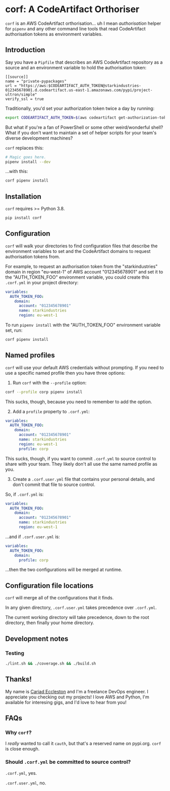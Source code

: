 # corf: A CodeArtifact Orthoriser

`corf` is an AWS CodeArtifact orthorisation… uh I mean _authorisation_ helper for `pipenv` and any other command line tools that read CodeArtifact authorisation tokens as environment variables.

## Introduction

Say you have a `Pipfile` that describes an AWS CodeArtifact repository as a source and an environment variable to hold the authorisation token:

```text
[[source]]
name = "private-pypackages"
url = "https://aws:$CODEARTIFACT_AUTH_TOKEN@starkindustries-012345678901.d.codeartifact.us-east-1.amazonaws.com/pypi/project-ultron/simple"
verify_ssl = true
```

Traditionally, you'd set your authorization token twice a day by running:

```bash
export CODEARTIFACT_AUTH_TOKEN=$(aws codeartifact get-authorization-token --domain starkindustries --domain-owner 012345678901 --query authorizationToken --output text --region us-east-1)
```

But what if you're a fan of PowerShell or some other weird/wonderful shell? What if you don't want to maintain a set of helper scripts for your team's diverse development machines?

`corf` replaces this:

```bash
# Magic goes here.
pipenv install --dev
```

…with this:

```bash
corf pipenv install
```

## Installation

`corf` requires >= Python 3.8.

```bash
pip install corf
```

## Configuration

`corf` will walk your directories to find configuration files that describe the environment variables to set and the CodeArtifact domains to request authorisation tokens from.

For example, to request an authorisation token from the "starkindustries" domain in region "eu-west-1" of AWS account "012345678901" and set it to the "AUTH_TOKEN_FOO" environment variable, you could create this `.corf.yml` in your project directory:

```yaml
variables:
  AUTH_TOKEN_FOO:
    domain:
      account: "012345678901"
      name: starkindustries
      region: eu-west-1
```

To run `pipenv install` with the "AUTH_TOKEN_FOO" environment variable set, run:

```bash
corf pipenv install
```

## Named profiles

`corf` will use your default AWS credentials without prompting. If you need to use a specific named profile then you have three options:

1. Run `corf` with the `--profile` option:

```bash
corf --profile corp pipenv install
```

This sucks, though, because you need to remember to add the option.

2. Add a `profile` property to `.corf.yml`:

```yaml
variables:
  AUTH_TOKEN_FOO:
    domain:
      account: "012345678901"
      name: starkindustries
      region: eu-west-1
      profile: corp
```

This sucks, though, if you want to commit `.corf.yml` to source control to share with your team. They likely don't all use the same named profile as you.

3. Create a `.corf.user.yml` file that contains your personal details, and don't commit that file to source control.

So, if `.corf.yml` is:

```yaml
variables:
  AUTH_TOKEN_FOO:
    domain:
      account: "012345678901"
      name: starkindustries
      region: eu-west-1
```

…and if `.corf.user.yml` is:

```yaml
variables:
  AUTH_TOKEN_FOO:
    domain:
      profile: corp
```

…then the two configurations will be merged at runtime.

## Configuration file locations

`corf` will merge all of the configurations that it finds.

In any given directory, `.corf.user.yml` takes precedence over `.corf.yml`.

The current working directory will take precedence, down to the root directory, then finally your home directory.

## Development notes

### Testing

```bash
./lint.sh && ./coverage.sh && ./build.sh
```

## Thanks!

My name is [Cariad Eccleston](https://cariad.me) and I'm a freelance DevOps engineer. I appreciate you checking out my projects! I love AWS and Python, I'm available for interesing gigs, and I'd love to hear from you!

## FAQs

### Why `corf`?

I _really_ wanted to call it `cauth`, but that's a reserved name on pypi.org. `corf` is close enough.

### Should `.corf.yml` be committed to source control?

`.corf.yml`, yes.

`.corf.user.yml`, no.
